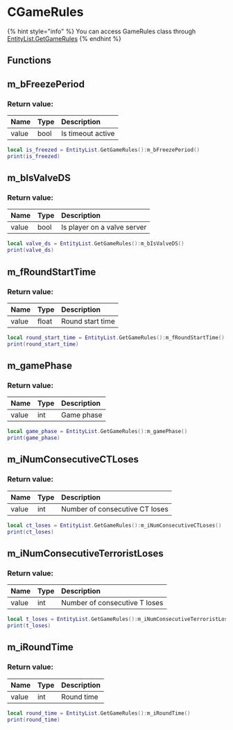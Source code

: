 # CGameRules

{% hint style="info" %}
You can access GameRules class through [EntityList.GetGameRules](EntityList.md)
{% endhint %}

## Functions

## m_bFreezePeriod

### Return value:

| Name | Type | Description |
| :--- | :--- | :--- |
| value | bool | Is timeout active |

```lua
local is_freezed = EntityList.GetGameRules():m_bFreezePeriod()
print(is_freezed)
```

## m_bIsValveDS

### Return value:

| Name | Type | Description |
| :--- | :--- | :--- |
| value | bool | Is player on a valve server |

```lua
local valve_ds = EntityList.GetGameRules():m_bIsValveDS()
print(valve_ds)
```

## m_fRoundStartTime

### Return value:

| Name | Type | Description |
| :--- | :--- | :--- |
| value | float | Round start time |

```lua
local round_start_time = EntityList.GetGameRules():m_fRoundStartTime()
print(round_start_time)
```

## m_gamePhase

### Return value:

| Name | Type | Description |
| :--- | :--- | :--- |
| value | int | Game phase |

```lua
local game_phase = EntityList.GetGameRules():m_gamePhase()
print(game_phase)
```

## m_iNumConsecutiveCTLoses

### Return value:

| Name | Type | Description |
| :--- | :--- | :--- |
| value | int | Number of consecutive CT loses |

```lua
local ct_loses = EntityList.GetGameRules():m_iNumConsecutiveCTLoses()
print(ct_loses)
```

## m_iNumConsecutiveTerroristLoses

### Return value:

| Name | Type | Description |
| :--- | :--- | :--- |
| value | int | Number of consecutive T loses |

```lua
local t_loses = EntityList.GetGameRules():m_iNumConsecutiveTerroristLoses()
print(t_loses)
```

## m_iRoundTime

### Return value:

| Name | Type | Description |
| :--- | :--- | :--- |
| value | int | Round time |

```lua
local round_time = EntityList.GetGameRules():m_iRoundTime()
print(round_time)
```

